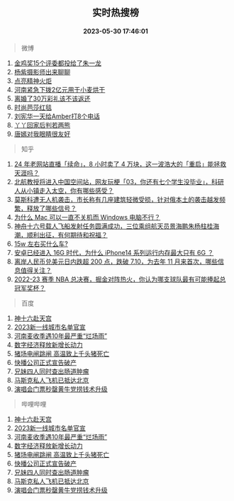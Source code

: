 <div align="center"><h2>实时热搜榜</h2><h4>2023-05-30 17:46:01</h4></div>

> 微博  

1. [金鸡奖15个评委都投给了朱一龙](https://s.weibo.com/weibo?q=%23%E9%87%91%E9%B8%A1%E5%A5%9615%E4%B8%AA%E8%AF%84%E5%A7%94%E9%83%BD%E6%8A%95%E7%BB%99%E4%BA%86%E6%9C%B1%E4%B8%80%E9%BE%99%23&t=31&band_rank=1&Refer=top)<br />
2. [杨紫摄影师出来聊聊](https://s.weibo.com/weibo?q=%23%E6%9D%A8%E7%B4%AB%E6%91%84%E5%BD%B1%E5%B8%88%E5%87%BA%E6%9D%A5%E8%81%8A%E8%81%8A%23&t=31&band_rank=2&Refer=top)<br />
3. [点亮精神火炬](https://s.weibo.com/weibo?q=%23%E7%82%B9%E4%BA%AE%E7%B2%BE%E7%A5%9E%E7%81%AB%E7%82%AC%23&t=31&band_rank=3&Refer=top)<br />
4. [河南紧急下拨2亿元用于小麦烘干](https://s.weibo.com/weibo?q=%23%E6%B2%B3%E5%8D%97%E7%B4%A7%E6%80%A5%E4%B8%8B%E6%8B%A82%E4%BA%BF%E5%85%83%E7%94%A8%E4%BA%8E%E5%B0%8F%E9%BA%A6%E7%83%98%E5%B9%B2%23&t=31&band_rank=4&Refer=top)<br />
5. [离婚了30万彩礼该不该返还](https://s.weibo.com/weibo?q=%23%E7%A6%BB%E5%A9%9A%E4%BA%8630%E4%B8%87%E5%BD%A9%E7%A4%BC%E8%AF%A5%E4%B8%8D%E8%AF%A5%E8%BF%94%E8%BF%98%23&t=31&band_rank=5&Refer=top)<br />
6. [时尚芭莎红毯](https://s.weibo.com/weibo?q=%E6%97%B6%E5%B0%9A%E8%8A%AD%E8%8E%8E%E7%BA%A2%E6%AF%AF&t=31&band_rank=6&Refer=top)<br />
7. [刘宪华一天给Amber打8个电话](https://s.weibo.com/weibo?q=%23%E5%88%98%E5%AE%AA%E5%8D%8E%E4%B8%80%E5%A4%A9%E7%BB%99Amber%E6%89%938%E4%B8%AA%E7%94%B5%E8%AF%9D%23&t=31&band_rank=7&Refer=top)<br />
8. [丫丫回家后判若两熊](https://s.weibo.com/weibo?q=%23%E4%B8%AB%E4%B8%AB%E5%9B%9E%E5%AE%B6%E5%90%8E%E5%88%A4%E8%8B%A5%E4%B8%A4%E7%86%8A%23&t=31&band_rank=8&Refer=top)<br />
9. [唐嫣对我眼睛很友好](https://s.weibo.com/weibo?q=%23%E5%94%90%E5%AB%A3%E5%AF%B9%E6%88%91%E7%9C%BC%E7%9D%9B%E5%BE%88%E5%8F%8B%E5%A5%BD%23&t=31&band_rank=9&Refer=top)<br />

> 知乎  

1. [24 年老网站直播「续命」，8 小时卖了 4 万块，这一波浩大的「重启」能拯救天涯吗？](https://www.zhihu.com/question/603776523)<br />
2. [北航教授将进入中国空间站，网友玩梗「03，你还有七个学生没毕业」，科研人从小镇走入太空，你有哪些感受？](https://www.zhihu.com/question/603802527)<br />
3. [莫斯科遭无人机袭击，市长称有几座建筑轻微受损，针对俄本土的袭击越发频繁，释放了哪些信号？](https://www.zhihu.com/question/603814229)<br />
4. [为什么 Mac 可以一直不关机而 Windows 电脑不行？](https://www.zhihu.com/question/602382675)<br />
5. [神舟十六号载人飞船发射任务圆满成功，三位乘组航天员景海鹏朱杨柱桂海潮，顺利出征，有何期待和祝福？](https://www.zhihu.com/question/601725007)<br />
6. [15w 左右买什么车?](https://www.zhihu.com/question/603060255)<br />
7. [安卓已经进入 16G 时代，为什么 iPhone14 系列运行内存最大只有 6G ？](https://www.zhihu.com/question/602238086)<br />
8. [离岸人民币兑美元日内跌超 200 点，跌破 7.10，为去年 11 月来首次，哪些信息值得关注？](https://www.zhihu.com/question/603805125)<br />
9. [2022-23 赛季 NBA 总决赛，掘金对阵热火，你认为哪支球队最有可能捧起总冠军奖杯？](https://www.zhihu.com/question/603799623)<br />

> 百度  

1. [神十六赴天宫](https://www.baidu.com/s?wd=%E7%A5%9E%E5%8D%81%E5%85%AD%E8%B5%B4%E5%A4%A9%E5%AE%AB&sa=fyb_news&rsv_dl=fyb_news)<br />
2. [2023新一线城市名单官宣](https://www.baidu.com/s?wd=2023%E6%96%B0%E4%B8%80%E7%BA%BF%E5%9F%8E%E5%B8%82%E5%90%8D%E5%8D%95%E5%AE%98%E5%AE%A3&sa=fyb_news&rsv_dl=fyb_news)<br />
3. [河南麦收季遇10年最严重“烂场雨”](https://www.baidu.com/s?wd=%E6%B2%B3%E5%8D%97%E9%BA%A6%E6%94%B6%E5%AD%A3%E9%81%8710%E5%B9%B4%E6%9C%80%E4%B8%A5%E9%87%8D%E2%80%9C%E7%83%82%E5%9C%BA%E9%9B%A8%E2%80%9D&sa=fyb_news&rsv_dl=fyb_news)<br />
4. [数字经济释放新增长动力](https://www.baidu.com/s?wd=%E6%95%B0%E5%AD%97%E7%BB%8F%E6%B5%8E%E9%87%8A%E6%94%BE%E6%96%B0%E5%A2%9E%E9%95%BF%E5%8A%A8%E5%8A%9B&sa=fyb_news&rsv_dl=fyb_news)<br />
5. [猪场电闸跳闸 高温致上千头猪死亡](https://www.baidu.com/s?wd=%E7%8C%AA%E5%9C%BA%E7%94%B5%E9%97%B8%E8%B7%B3%E9%97%B8+%E9%AB%98%E6%B8%A9%E8%87%B4%E4%B8%8A%E5%8D%83%E5%A4%B4%E7%8C%AA%E6%AD%BB%E4%BA%A1&sa=fyb_news&rsv_dl=fyb_news)<br />
6. [快播公司正式宣告破产](https://www.baidu.com/s?wd=%E5%BF%AB%E6%92%AD%E5%85%AC%E5%8F%B8%E6%AD%A3%E5%BC%8F%E5%AE%A3%E5%91%8A%E7%A0%B4%E4%BA%A7&sa=fyb_news&rsv_dl=fyb_news)<br />
7. [兄妹四人同时查出肠道肿瘤](https://www.baidu.com/s?wd=%E5%85%84%E5%A6%B9%E5%9B%9B%E4%BA%BA%E5%90%8C%E6%97%B6%E6%9F%A5%E5%87%BA%E8%82%A0%E9%81%93%E8%82%BF%E7%98%A4&sa=fyb_news&rsv_dl=fyb_news)<br />
8. [马斯克私人飞机已抵达北京](https://www.baidu.com/s?wd=%E9%A9%AC%E6%96%AF%E5%85%8B%E7%A7%81%E4%BA%BA%E9%A3%9E%E6%9C%BA%E5%B7%B2%E6%8A%B5%E8%BE%BE%E5%8C%97%E4%BA%AC&sa=fyb_news&rsv_dl=fyb_news)<br />
9. [演唱会门票秒罄黄牛党捞钱术升级](https://www.baidu.com/s?wd=%E6%BC%94%E5%94%B1%E4%BC%9A%E9%97%A8%E7%A5%A8%E7%A7%92%E7%BD%84%E9%BB%84%E7%89%9B%E5%85%9A%E6%8D%9E%E9%92%B1%E6%9C%AF%E5%8D%87%E7%BA%A7&sa=fyb_news&rsv_dl=fyb_news)<br />

> 哔哩哔哩  

1. [神十六赴天宫](https://www.baidu.com/s?wd=%E7%A5%9E%E5%8D%81%E5%85%AD%E8%B5%B4%E5%A4%A9%E5%AE%AB&sa=fyb_news&rsv_dl=fyb_news)<br />
2. [2023新一线城市名单官宣](https://www.baidu.com/s?wd=2023%E6%96%B0%E4%B8%80%E7%BA%BF%E5%9F%8E%E5%B8%82%E5%90%8D%E5%8D%95%E5%AE%98%E5%AE%A3&sa=fyb_news&rsv_dl=fyb_news)<br />
3. [河南麦收季遇10年最严重“烂场雨”](https://www.baidu.com/s?wd=%E6%B2%B3%E5%8D%97%E9%BA%A6%E6%94%B6%E5%AD%A3%E9%81%8710%E5%B9%B4%E6%9C%80%E4%B8%A5%E9%87%8D%E2%80%9C%E7%83%82%E5%9C%BA%E9%9B%A8%E2%80%9D&sa=fyb_news&rsv_dl=fyb_news)<br />
4. [数字经济释放新增长动力](https://www.baidu.com/s?wd=%E6%95%B0%E5%AD%97%E7%BB%8F%E6%B5%8E%E9%87%8A%E6%94%BE%E6%96%B0%E5%A2%9E%E9%95%BF%E5%8A%A8%E5%8A%9B&sa=fyb_news&rsv_dl=fyb_news)<br />
5. [猪场电闸跳闸 高温致上千头猪死亡](https://www.baidu.com/s?wd=%E7%8C%AA%E5%9C%BA%E7%94%B5%E9%97%B8%E8%B7%B3%E9%97%B8+%E9%AB%98%E6%B8%A9%E8%87%B4%E4%B8%8A%E5%8D%83%E5%A4%B4%E7%8C%AA%E6%AD%BB%E4%BA%A1&sa=fyb_news&rsv_dl=fyb_news)<br />
6. [快播公司正式宣告破产](https://www.baidu.com/s?wd=%E5%BF%AB%E6%92%AD%E5%85%AC%E5%8F%B8%E6%AD%A3%E5%BC%8F%E5%AE%A3%E5%91%8A%E7%A0%B4%E4%BA%A7&sa=fyb_news&rsv_dl=fyb_news)<br />
7. [兄妹四人同时查出肠道肿瘤](https://www.baidu.com/s?wd=%E5%85%84%E5%A6%B9%E5%9B%9B%E4%BA%BA%E5%90%8C%E6%97%B6%E6%9F%A5%E5%87%BA%E8%82%A0%E9%81%93%E8%82%BF%E7%98%A4&sa=fyb_news&rsv_dl=fyb_news)<br />
8. [马斯克私人飞机已抵达北京](https://www.baidu.com/s?wd=%E9%A9%AC%E6%96%AF%E5%85%8B%E7%A7%81%E4%BA%BA%E9%A3%9E%E6%9C%BA%E5%B7%B2%E6%8A%B5%E8%BE%BE%E5%8C%97%E4%BA%AC&sa=fyb_news&rsv_dl=fyb_news)<br />
9. [演唱会门票秒罄黄牛党捞钱术升级](https://www.baidu.com/s?wd=%E6%BC%94%E5%94%B1%E4%BC%9A%E9%97%A8%E7%A5%A8%E7%A7%92%E7%BD%84%E9%BB%84%E7%89%9B%E5%85%9A%E6%8D%9E%E9%92%B1%E6%9C%AF%E5%8D%87%E7%BA%A7&sa=fyb_news&rsv_dl=fyb_news)<br />
